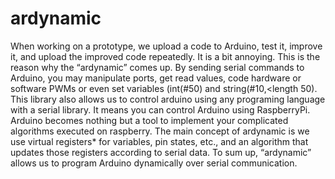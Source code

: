 # ardynamic
When working on a prototype, we upload a code to Arduino, test it, improve it, and upload the improved code repeatedly. It is a bit annoying. This is the reason why the “ardynamic” comes up. By sending serial commands to Arduino, you may manipulate ports, get read values, code hardware or software PWMs or even set variables (int(#50) and string(#10,&lt;length 50). This library also allows us to control arduino using any programing language with a serial library. It means you can control Arduino using RaspberryPi. Arduino becomes nothing but a tool to implement your complicated algorithms executed on raspberry. The main concept of ardynamic is we use virtual registers* for variables, pin states, etc., and an algorithm that updates those registers according to serial data. To sum up, “ardynamic” allows us to program Arduino dynamically over serial communication.
